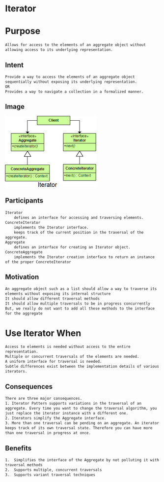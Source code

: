 # Iterator #

# Purpose

	Allows for access to the elements of an aggregate object without allowing access to its underlying representation.
## Intent ##

	Provide a way to access the elements of an aggregate object sequentially without exposing its underlying representation.
	OR
	Provides a way to navigate a collection in a formalized manner.

## Image ##

![alt text](./Images/Iterator-1.md.png "Iterator")

## Participants ##

	Iterator
		defines an interface for accessing and traversing elements.
	ConcreteIterator
		implements the Iterator interface.
		keeps track of the current position in the traversal of the aggregate.
	Aggregate
		defines an interface for creating an Iterator object.
	ConcreteAggregate
		implements the Iterator creation interface to return an instance of the proper ConcreteIterator

## Motivation ##

	An aggregate object such as a list should allow a way to traverse its elements without exposing its internal structure
	It should allow different traversal methods
	It should allow multiple traversals to be in progress concurrently
	But, we really do not want to add all these methods to the interface for the aggregate

# Use Iterator When ##

	Access to elements is needed without access to the entire representation.
	Multiple or concurrent traversals of the elements are needed.
	A uniform interface for traversal is needed.
	Subtle differences exist between the implementation details of various iterators.

## Consequences ##

	There are three major consequences.
	1. Iterator Pattern supports variations in the traversal of an aggregate. Every time you want to change the traversal algorithm, you just replace the iterator instance with a different one.
	2. Iterators simplify the Aggregate interface.
	3. More than one traversal can be pending on an aggregate. An iterator keeps track of its own traversal state. Therefore you can have more than one traversal in progress at once.

## Benefits ##

	1. 	Simplifies the interface of the Aggregate by not polluting it with traversal methods
	2. 	Supports multiple, concurrent traversals
	3. 	Supports variant traversal techniques

